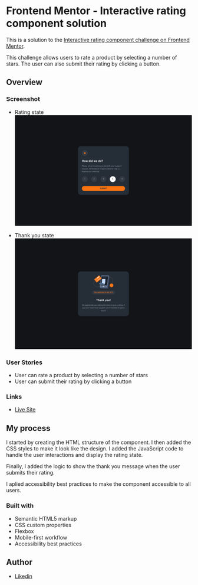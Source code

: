 # Frontend Mentor - Interactive rating component solution

This is a solution to the [Interactive rating component challenge on Frontend Mentor](https://www.frontendmentor.io/challenges/interactive-rating-component-koxpeBUmI).

This challenge allows users to rate a product by selecting a number of stars. The user can also submit their rating by clicking a button.

## Overview

### Screenshot

- Rating state
  ![screenshot of the interactive rating component](./screenshots/rating.png)

- Thank you state
  ![screenshot of the interactive rating component](./screenshots/thank.png)

### User Stories

- User can rate a product by selecting a number of stars
- User can submit their rating by clicking a button

### Links

- [Live Site](https://erik5ca/github.io/interactive-rating-component)

## My process

I started by creating the HTML structure of the component. I then added the CSS styles to make it look like the design. I added the JavaScript code to handle the user interactions and display the rating state.

Finally, I added the logic to show the thank you message when the user submits their rating.

I aplied accessibility best practices to make the component accessible to all users.

### Built with

- Semantic HTML5 markup
- CSS custom properties
- Flexbox
- Mobile-first workflow
- Accessibility best practices

## Author

- [Likedin](https://www.linkedin.com/in/erik-castillo-b48b12239)
